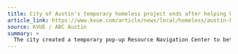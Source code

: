 ```yaml
---
title: City of Austin's temporary homeless project ends after helping hundreds
article_link: https://www.kvue.com/article/news/local/homeless/austin-homeless-temporary-project-ends-after-helping-hundreds/269-5d9c1572-bf02-4c20-9b34-80136f7193dc
source: KVUE / ABC Austin
summary: >
  The city created a temporary pop-up Resource Navigation Center to better identify the needs of the homeless. It ended on Friday.
---
```

